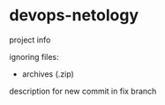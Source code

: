 # devops-netology
project info

ignoring files:
- archives (.zip)

description for new commit in fix branch